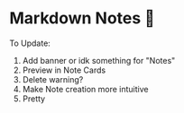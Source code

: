 # Markdown Notes 🌷 #



To Update:
1. Add banner or idk something for "Notes"
2. Preview in Note Cards
3. Delete warning?
4. Make Note creation more intuitive
5. Pretty